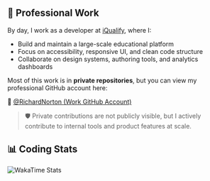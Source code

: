 ## 💼 Professional Work

By day, I work as a developer at [iQualify](https://www.iqualify.com), where I:

- Build and maintain a large-scale educational platform
- Focus on accessibility, responsive UI, and clean code structure
- Collaborate on design systems, authoring tools, and analytics dashboards

Most of this work is in **private repositories**, but you can view my professional GitHub account here:

🔗 [@RichardNorton (Work GitHub Account)](https://github.com/RichardNorton)

> 🛡️ Private contributions are not publicly visible, but I actively contribute to internal tools and product features at scale.

## 📊 Coding Stats

<!-- Live WakaTime badge -->
![WakaTime Stats](https://github-readme-stats.vercel.app/api/wakatime?username=wakatime@geekatwork.net)
